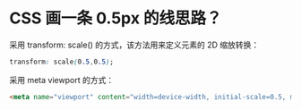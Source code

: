 # CSS 画一条 0.5px 的线思路？

采用 transform: scale() 的方式，该方法用来定义元素的 2D 缩放转换：

```css
transform: scale(0.5,0.5);
```

采用 meta viewport 的方式：

```html
<meta name="viewport" content="width=device-width, initial-scale=0.5, minimum-scale=0.5, maximum-scale=0.5"/>
```